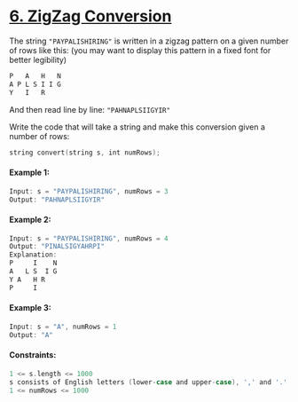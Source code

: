 # [6. ZigZag Conversion](https://leetcode.com/problems/zigzag-conversion/)

The string ```"PAYPALISHIRING"``` is written in a zigzag pattern on a given number of rows like this: (you may want to display this pattern in a fixed font for better legibility)
```swift
P   A   H   N
A P L S I I G
Y   I   R
```
And then read line by line: ```"PAHNAPLSIIGYIR"```

Write the code that will take a string and make this conversion given a number of rows:
```swift
string convert(string s, int numRows);
```

#### Example 1:
```swift
Input: s = "PAYPALISHIRING", numRows = 3
Output: "PAHNAPLSIIGYIR"
```

#### Example 2:
```swift
Input: s = "PAYPALISHIRING", numRows = 4
Output: "PINALSIGYAHRPI"
Explanation:
P     I    N
A   L S  I G
Y A   H R
P     I
```

#### Example 3:
```swift
Input: s = "A", numRows = 1
Output: "A"
``` 

#### Constraints:
```swift
1 <= s.length <= 1000
s consists of English letters (lower-case and upper-case), ',' and '.'.
1 <= numRows <= 1000
```